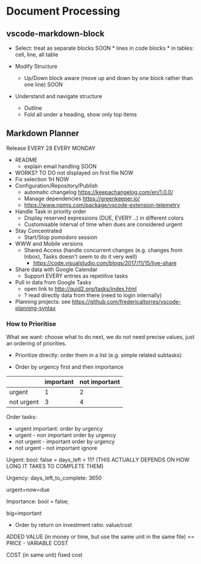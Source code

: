 # Document Processing

## vscode-markdown-block

* Select: treat as separate blocks SOON
        * lines in code blocks 
        * in tables: cell, line, all table 
* Modify Structure
  * Up/Down block aware (move up and down by one block rather than one line) SOON

* Understand and navigate structure
    * Outline
    * Fold all under a heading, show only top items

## Markdown Planner

Release EVERY 28 EVERY MONDAY

* README
  * explain email handling SOON
* WORKS? TO DO not displayed on first file NOW
* Fix selection 1H NOW
* Configuration/Repository/Publish
  * automatic changelog https://keepachangelog.com/en/1.0.0/ 
  * Manage dependencies https://greenkeeper.io/
  * https://www.npmjs.com/package/vscode-extension-telemetry
* Handle Task in priority order
  * Display reserved expressions (DUE, EVERY ..) in different colors
  * Customisable interval of time when dues are considered urgent
* Stay Concentrated
  * Start/Stop pomodoro session
* WWW and Mobile versions
    * Shared Access (handle concurrent changes (e.g. changes from Inbox), Tasks doesn't seem to do it very well)
        * https://code.visualstudio.com/blogs/2017/11/15/live-share
* Share data with Google Calendar
  * Support EVERY entries as repetitive tasks 
* Pull in data from Google Tasks
    * open link to http://quid2.org/tasks/index.html
    * ? read directly data from there (need to login internally)
* Planning projects: see  https://github.com/fredericaltorres/vscode-planning-syntax

### How to Prioritise

What we want: choose what to do next, we do not need precise values, just an ordering of priorities.

* Prioritize directly: order them in a list (e.g. simple related subtasks)

* Order by urgency first and then importance

|                |  important | not important|
|----------------|------------|--------------|
|          urgent|    1        | 2           |
|      not urgent|    3        | 4           |     

Order tasks:

* urgent important:
  order by urgency
* urgent - non important
  order by urgency
* not urgent - important
  order by urgency
* not urgent - not important
  ignore

Urgent: bool: false = days_left < 11? (THIS ACTUALLY DEPENDS ON HOW LONG IT TAKES TO COMPLETE THEM) 

Urgency: days_left_to_complete: 3650

urgent=now=due <today>

Importance: bool = false;

big=important 

* Order by return on investment ratio: value/cost

ADDED VALUE (in money or time, but use the same unit in the same file) 
== PRICE - VARIABLE COST

COST (in same unit) fixed cost
